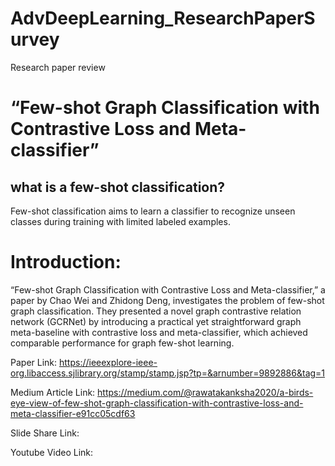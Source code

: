 # AdvDeepLearning_ResearchPaperSurvey
Research paper review

# “Few-shot Graph Classification with Contrastive Loss and Meta-classifier”

## what is a few-shot classification?
Few-shot classification aims to learn a classifier to recognize unseen classes during training with limited labeled examples.

# Introduction:
“Few-shot Graph Classification with Contrastive Loss and Meta-classifier,” a paper by Chao Wei and Zhidong Deng, investigates the problem of few-shot graph classification. They presented a novel graph contrastive relation network (GCRNet) by introducing a practical yet straightforward graph meta-baseline with contrastive loss and meta-classifier, which achieved comparable performance for graph few-shot learning.



Paper Link: https://ieeexplore-ieee-org.libaccess.sjlibrary.org/stamp/stamp.jsp?tp=&arnumber=9892886&tag=1

Medium Article Link: https://medium.com/@rawatakanksha2020/a-birds-eye-view-of-few-shot-graph-classification-with-contrastive-loss-and-meta-classifier-e91cc05cdf63

Slide Share Link: 

Youtube Video Link: 
